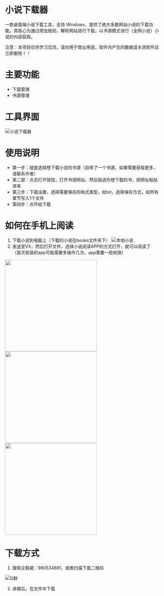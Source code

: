 # 小说下载器
一款桌面端小说下载工具，支持 Windows，提供了绝大多数网站小说的下载功能。其核心为通过爬虫规则，解析网站进行下载，以书源模式进行（全网小说）小说的内容获取。

注意：本项目仅供学习交流，请勿用于商业用途，软件内产生的数据请关闭软件后立即删除！！

# 主要功能
- 下载管理
- 书源管理

# 工具界面
![小说下载器](https://github.com/SeaZhusp/novel-hunter/assets/32945598/5a319ae7-50ca-4ba2-bbec-fd4f2aed4f6c)

# 使用说明
- 第一步：就是选择想下载小说的书源（自带了一个书源，如果需要获取更多，请联系作者）
- 第二部：点击打开按钮，打开书源网站，然后挑选你想下载的书，把网址粘贴进来
- 第三步：下载设置，选择需要保存的格式类型，如txt，选择保存方式，如所有章节写入1个文件
- 第四步：点开始下载

# 如何在手机上阅读
1. 下载小说到电脑上（下载的小说在books文件夹下）
![本地小说](https://github.com/SeaZhusp/novel-hunter/assets/32945598/2049ff5e-15a8-4e02-8fd5-60cf6f7ab9a6)
2. 发送至VX，然后打开文件，选择小说阅读APP的方式打开，就可以阅读了（首次安装的app可能需要多操作几次，app需要一些权限）
<img src="https://github.com/SeaZhusp/novel-hunter/assets/32945598/b8d4e075-c9cf-4dae-8de0-f2c47f9f6fd2" width="300">
<img src="https://github.com/SeaZhusp/novel-hunter/assets/32945598/0ee285f1-7d83-4bc7-91f4-3551f2d14fc4" width="300">
<img src="https://github.com/SeaZhusp/novel-hunter/assets/32945598/c8d838f4-2b6c-4bf5-b523-b304c11d9b22" width="300">

# 下载方式
1. 搜索企鹅裙：980534691，或者扫描下面二维码

![Q群](https://github.com/SeaZhusp/novel-hunter/assets/32945598/5106f407-c3ad-4b35-9f0e-b6878a9272a8)

2. 进裙后，在文件中下载
